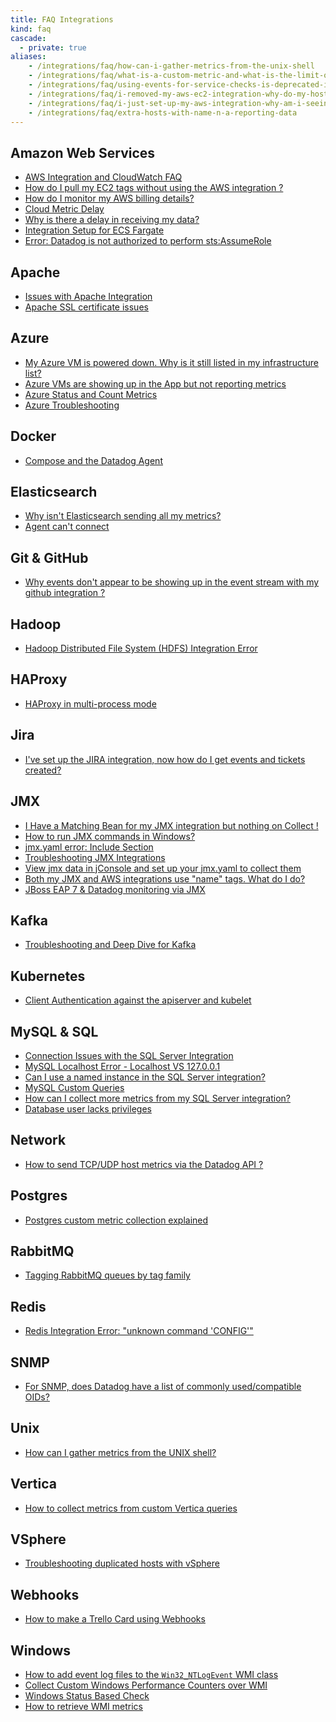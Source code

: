 ```yaml
---
title: FAQ Integrations
kind: faq
cascade: 
  - private: true
aliases:
    - /integrations/faq/how-can-i-gather-metrics-from-the-unix-shell
    - /integrations/faq/what-is-a-custom-metric-and-what-is-the-limit-on-the-number-of-custom-metrics-i-can-have
    - /integrations/faq/using-events-for-service-checks-is-deprecated-in-favor-of-monitors
    - /integrations/faq/i-removed-my-aws-ec2-integration-why-do-my-hosts-still-have-aws-tags
    - /integrations/faq/i-just-set-up-my-aws-integration-why-am-i-seeing-duplicate-hosts
    - /integrations/faq/extra-hosts-with-name-n-a-reporting-data
---
```


## Amazon Web Services

* [AWS Integration and CloudWatch FAQ][1]
* [How do I pull my EC2 tags without using the AWS integration ?][2]
* [How do I monitor my AWS billing details?][3]
* [Cloud Metric Delay][4]
* [Why is there a delay in receiving my data?][5]
* [Integration Setup for ECS Fargate][6]
* [Error: Datadog is not authorized to perform sts:AssumeRole][7]

## Apache

* [Issues with Apache Integration][8]
* [Apache SSL certificate issues][9]

## Azure

* [My Azure VM is powered down. Why is it still listed in my infrastructure list?][10]
* [Azure VMs are showing up in the App but not reporting metrics][11]
* [Azure Status and Count Metrics][12]
* [Azure Troubleshooting][13]

## Docker

* [Compose and the Datadog Agent][14]

## Elasticsearch

* [Why isn't Elasticsearch sending all my metrics?][15]
* [Agent can't connect][16]

## Git & GitHub

* [Why events don't appear to be showing up in the event stream with my github integration ?][17]

## Hadoop

* [Hadoop Distributed File System (HDFS) Integration Error][18]

## HAProxy

* [HAProxy in multi-process mode][19]

## Jira

* [I've set up the JIRA integration, now how do I get events and tickets created?][20]

## JMX

* [I Have a Matching Bean for my JMX integration but nothing on Collect !][21]
* [How to run JMX commands in Windows?][22]
* [jmx.yaml error: Include Section][23]
* [Troubleshooting JMX Integrations][24]
* [View jmx data in jConsole and set up your jmx.yaml to collect them][25]
* [Both my JMX and AWS integrations use "name" tags. What do I do?][26]
* [JBoss EAP 7 & Datadog monitoring via JMX][27]

## Kafka


* [Troubleshooting and Deep Dive for Kafka][28]

## Kubernetes

* [Client Authentication against the apiserver and kubelet][29]

## MySQL & SQL

* [Connection Issues with the SQL Server Integration][31]
* [MySQL Localhost Error - Localhost VS 127.0.0.1][32]
* [Can I use a named instance in the SQL Server integration?][33]
* [MySQL Custom Queries][34]
* [How can I collect more metrics from my SQL Server integration?][35]
* [Database user lacks privileges][36]

## Network

* [How to send TCP/UDP host metrics via the Datadog API ?][37]

## Postgres

* [Postgres custom metric collection explained][38]

## RabbitMQ

* [Tagging RabbitMQ queues by tag family][39]

## Redis

* [Redis Integration Error: "unknown command 'CONFIG'"][40]

## SNMP

* [For SNMP, does Datadog have a list of commonly used/compatible OIDs?  ][41]

## Unix

* [How can I gather metrics from the UNIX shell?][42]

## Vertica

* [How to collect metrics from custom Vertica queries][43]

## VSphere

* [Troubleshooting duplicated hosts with vSphere][44]

## Webhooks

* [How to make a Trello Card using Webhooks][45]

## Windows

* [How to add event log files to the `Win32_NTLogEvent` WMI class][46]
* [Collect Custom Windows Performance Counters over WMI][47]
* [Windows Status Based Check][48]
* [How to retrieve WMI metrics][49]

[1]: /integrations/faq/aws-integration-and-cloudwatch-faq/
[2]: /integrations/faq/how-do-i-pull-my-ec2-tags-without-using-the-aws-integration/
[3]: /integrations/faq/how-do-i-monitor-my-aws-billing-details/
[4]: /integrations/faq/cloud-metric-delay/
[5]: /integrations/faq/why-is-there-a-delay-in-receiving-my-data/
[6]: /integrations/faq/integration-setup-ecs-fargate/
[7]: /integrations/faq/error-datadog-not-authorized-sts-assume-role/
[8]: /integrations/faq/issues-with-apache-integration/
[9]: /integrations/faq/apache-ssl-certificate-issues/
[10]: /integrations/faq/my-azure-vm-is-powered-down-why-is-it-still-listed-in-my-infrastructure-list/
[11]: /integrations/faq/azure-vms-are-showing-up-in-the-app-but-not-reporting-metrics/
[12]: /integrations/faq/azure-status-metric/
[13]: /integrations/faq/azure-troubleshooting/
[14]: /integrations/faq/compose-and-the-datadog-agent/
[15]: /integrations/faq/why-isn-t-elasticsearch-sending-all-my-metrics/
[16]: /integrations/faq/elastic-agent-can-t-connect/
[17]: /integrations/faq/why-events-don-t-appear-to-be-showing-up-in-the-event-stream-with-my-github-integration/
[18]: /integrations/faq/hadoop-distributed-file-system-hdfs-integration-error/
[19]: /integrations/faq/haproxy-multi-process/
[20]: /integrations/faq/i-ve-set-up-the-jira-integration-now-how-do-i-get-events-and-tickets-created/
[21]: /integrations/faq/i-have-a-matching-bean-for-my-jmx-integration-but-nothing-on-collect/
[22]: /integrations/faq/collecting-composite-type-jmx-attributes/
[23]: /integrations/faq/how-to-run-jmx-commands-in-windows/
[24]: /integrations/faq/jmx-yaml-error-include-section/
[25]: /integrations/faq/troubleshooting-jmx-integrations/
[26]: /integrations/faq/view-jmx-data-in-jconsole-and-set-up-your-jmx-yaml-to-collect-them/
[27]: /integrations/faq/both-my-jmx-and-aws-integrations-use-name-tags-what-do-i-do/
[28]: /integrations/faq/jboss-eap-7-datadog-monitoring-via-jmx/
[29]: /integrations/faq/troubleshooting-and-deep-dive-for-kafka/
[30]: /integrations/faq/client-authentication-against-the-apiserver-and-kubelet/
[31]: /integrations/faq/connection-issues-with-the-sql-server-integration/
[32]: /integrations/faq/mysql-localhost-error-localhost-vs-127-0-0-1/
[33]: /integrations/faq/can-i-use-a-named-instance-in-the-sql-server-integration/
[34]: /integrations/faq/how-to-collect-metrics-from-custom-mysql-queries/
[35]: /integrations/faq/how-can-i-collect-more-metrics-from-my-sql-server-integration/
[36]: /integrations/faq/database-user-lacks-privileges/
[37]: /integrations/faq/how-to-send-tcp-udp-host-metrics-via-the-datadog-api/
[38]: /integrations/faq/postgres-custom-metric-collection-explained/
[39]: /integrations/faq/tagging-rabbitmq-queues-by-tag-family/
[40]: /integrations/faq/redis-integration-error-unknown-command-config/
[41]: /integrations/faq/for-snmp-does-datadog-have-a-list-of-commonly-used-compatible-oids/
[42]: https://github.com/DataDog/Miscellany/tree/master/custom_check_shell
[43]: /integrations/faq/how-to-collect-metrics-from-custom-vertica-queries/
[44]: /integrations/faq/troubleshooting-duplicated-hosts-with-vsphere/
[45]: /integrations/faq/how-to-make-trello-card-using-webhooks/
[46]: /integrations/faq/how-to-add-event-log-files-to-the-win32-ntlogevent-wmi-class/
[47]: /integrations/faq/collect-custom-windows-performance-counters-over-wmi/
[48]: /integrations/faq/windows-status-based-check/
[49]: /integrations/faq/how-to-retrieve-wmi-metrics/
